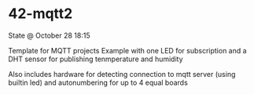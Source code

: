 # 42-mqtt2

State @ October 28 18:15

Template for MQTT projects
Example with one LED for subscription
and a DHT sensor for publishing tenmperature and humidity

Also includes hardware for detecting connection
to mqtt server (using builtin led) and autonumbering
for up to 4 equal boards

